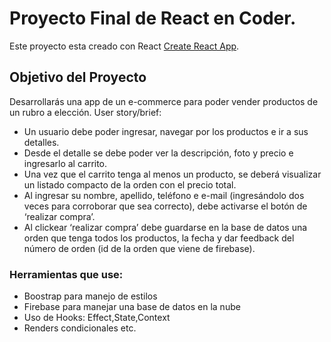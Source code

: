 # Proyecto Final de React en Coder.

Este proyecto esta creado con React [Create React App](https://github.com/facebook/create-react-app).

## Objetivo del Proyecto

Desarrollarás una app de un e-commerce para poder vender productos de un rubro a elección. 
User story/brief: 
* Un usuario debe poder ingresar, navegar por los productos e ir a sus detalles. 
* Desde el detalle se debe poder ver la descripción, foto y precio e ingresarlo al carrito. 
* Una vez que el carrito tenga al menos un producto, se deberá visualizar un listado compacto de la orden con el precio total. 
* Al ingresar su nombre, apellido, teléfono e e-mail (ingresándolo dos veces para corroborar que sea correcto), debe activarse el botón de ‘realizar compra’.
* Al clickear ‘realizar compra’ debe guardarse en la base de datos una orden que tenga todos los productos, la fecha y dar feedback del número de orden (id de la orden que viene de firebase). 

### Herramientas que use:

* Boostrap para manejo de estilos
* Firebase para manejar una base de datos en la nube
* Uso de Hooks: Effect,State,Context
* Renders condicionales etc.







